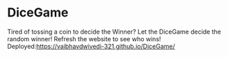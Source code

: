 # DiceGame
Tired of tossing a coin to decide the Winner? Let the DiceGame decide the random winner!
Refresh the website to see who wins!
Deployed:https://vaibhavdwivedi-321.github.io/DiceGame/
